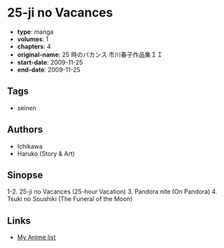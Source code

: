 # 25-ji no Vacances

-   **type**: manga
-   **volumes**: 1
-   **chapters**: 4
-   **original-name**: 25 時のバカンス 市川春子作品集ＩＩ
-   **start-date**: 2009-11-25
-   **end-date**: 2009-11-25

## Tags

-   seinen

## Authors

-   Ichikawa
-   Haruko (Story & Art)

## Sinopse

1-2. 25-ji no Vacances (25-hour Vacation) 3. Pandora nite (On Pandora) 4. Tsuki no Soushiki (The Funeral of the Moon)

## Links

-   [My Anime list](https://myanimelist.net/manga/104894/25-ji_no_Vacances)
